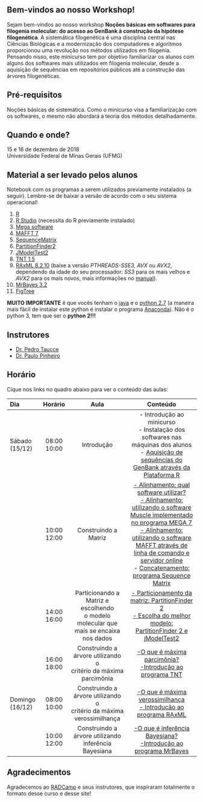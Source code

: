 ## Bem-vindos ao nosso Workshop!

Sejam bem-vindos ao nosso workshop **Noções básicas em softwares para filogenia molecular: do acesso ao GenBank à construção da hipótese filogenética**. A sistemática filogenética é uma disciplina central nas Ciências Biológicas e a modernização dos computadores e algoritmos proporcionou uma revolução nos métodos utilizados em filogenia. Pensando nisso, este minicurso tem por objetivo familiarizar os alunos com alguns dos softwares mais utilizados em filogenia molecular, desde a aquisição de sequências em repositórios públicos até a construção das árvores filogenéticas.

## Pré-requisitos

Noções básicas de sistemática. Como o minicurso visa a familiarização com os softwares, o mesmo não abordará a teoria dos métodos
detalhadamente.

## Quando e onde?

15 e 16 de dezembro de 2018<br>
Universidade Federal de Minas Gerais (UFMG)

## Material a ser levado pelos alunos

Notebook com os programas a serem utilizados previamente instalados (a seguir). Lembre-se de baixar a versão de acordo com o seu sistema operacional!

1. [R](https://vps.fmvz.usp.br/CRAN/)
2. [R Studio](https://www.rstudio.com/products/rstudio/download/#download) (necessita do R previamente instalado)
3. [Mega software](https://www.megasoftware.net/)
4. [MAFFT 7](https://mafft.cbrc.jp/alignment/software/)
5. [SequenceMatrix](https://github.com/gaurav/taxondna/releases/tag/1.8)
6. [PartitionFinder2](https://github.com/brettc/partitionfinder/releases/tag/v2.1.1)
7. [JModelTest2](https://github.com/ddarriba/jmodeltest2/files/157117/jmodeltest-2.1.10.tar.gz)
8. [TNT 1.5](http://www.lillo.org.ar/phylogeny/tnt/)
9. [RAxML 8.2.10](https://github.com/stamatak/standard-RAxML) (baixe a versão *PTHREADS-SSE3, AVX* ou *AVX2*, dependendo da idade do seu processador: *SS3* para os mais velhos e *AVX2* para os mais novos, mais informações no [manual](https://github.com/stamatak/standard-RAxML/raw/master/manual/NewManual.pdf)).
10. [MrBayes 3.2](http://mrbayes.sourceforge.net/download.php)
11. [FigTree](https://github.com/rambaut/figtree/releases)

**MUITO IMPORTANTE** é que vocês tenham o [java](https://www.java.com/pt_BR/download/) e o [python 2.7](https://www.python.org/downloads/) (a maneira mais fácil de instalar este python é instalar o programa [Anaconda](https://www.anaconda.com/download/)). Não é o python 3, tem que ser o **python 2!!!**

## Instrutores

- [Dr. Pedro Taucce](http://www.pedrotaucce.org)<br>
- [Dr. Paulo Pinheiro](http://lattes.cnpq.br/8623318349513480)


## Horário

Cique nos links no quadro abaixo para ver o conteúdo das aulas:

|Dia|Horário|Aula|Conteúdo|
|:---|:---:|:---:|:---:|
|Sábado (15/12) |08:00<br>10:00|Introdução            |- Introdução ao minicurso<br>- Instalação dos softwares nas máquinas dos alunos<br>- [Aquisição de sequências do GenBank através da Plataforma R](https://pedrotaucce.github.io/filogenia/genbank)|
|               |10:00<br>12:00|Construindo a Matriz  |[- Alinhamento: qual software utilizar?<br>- Alinhamento: utilizando o software Muscle implementado no programa MEGA 7<br>- Alinhamento: utilizando o software MAFFT através de linha de comando e servidor online](https://pedrotaucce.github.io/filogenia/alinhamento)<br>- [Concatenamento: programa Sequence Matrix](https://pedrotaucce.github.io/filogenia/sequencematrix)|
|               |14:00<br>16:00|Particionando a Matriz e escolhendo <br>o modelo molecular que mais se encaixa nos dados|[- Particionamento da matriz: PartitionFinder 2<br>- Escolha do melhor modelo: PartitionFinder 2 e jModelTest2](https://pedrotaucce.github.io/filogenia/selecaodemodelos)|
|               |16:00<br>18:00|Construindo a árvore utilizando o <br>critério da máxima parcimônia|[-O que é máxima parcimônia?<br>-Introdução ao programa TNT](https://pedrotaucce.github.io/filogenia/parcimonia)|
|Domingo (16/12)|08:00<br>10:00|Construindo a árvore utilizando o <br>critério da máxima verossimilhança|[-O que é máxima verossimilhança<br> - Introdução ao programa RAxML](https://pedrotaucce.github.io/filogenia/verossimilhanca)
|               |10:00<br>12:00|Construindo a árvore utilizando <br> inferência Bayesiana|[-O que é inferência Bayesiana?<br>-Introdução ao programa MrBayes](https://pedrotaucce.github.io/filogenia/bayesiana)


## Agradecimentos

Agradecemos ao [RADCamp](https://radcamp.github.io/) e seus instrutores, que inspiraram totalmente o formato desse curso e desse site!
